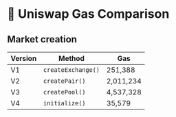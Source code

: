 # 🦄 Uniswap Gas Comparison 

## Market creation

| Version | Method | Gas |
| ------- | ------ | --- |
| V1      | `createExchange()`| 251,388 |
| V2      | `createPair()`| 2,011,234 |
| V3      | `createPool()`| 4,537,328 |
| V4      | `initialize()` | 35,579 |